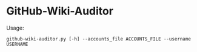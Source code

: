 # GitHub-Wiki-Auditor

Usage:
```
github-wiki-auditor.py [-h] --accounts_file ACCOUNTS_FILE --username USERNAME

```
